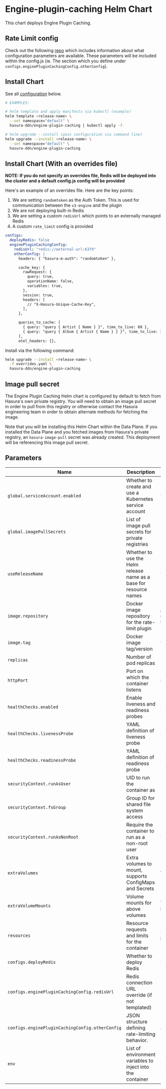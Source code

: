 # Engine-plugin-caching Helm Chart

This chart deploys Engine Plugin Caching.

## Rate Limit config

Check out the following [repo](https://github.com/hasura/engine-plugin-caching/tree/main?tab=readme-ov-file#configuration) which includes information about what configuration
parameters are available.  These parameters will be included within the config.js (ie.  The section which you define under `configs.enginePluginCachingConfig.otherConfig`).

## Install Chart

See all [configuration](#parameters) below.

```bash
# EXAMPLES:

# helm template and apply manifests via kubectl (example)
helm template <release-name> \
  --set namespace="default" \
  hasura-ddn/engine-plugin-caching | kubectl apply -f-

# helm upgrade --install (pass configuration via command line)
helm upgrade --install <release-name> \
  --set namespace="default" \
  hasura-ddn/engine-plugin-caching
```

## Install Chart (With an overrides file)

**NOTE: If you do not specify an overrides file, Redis will be deployed into the cluster and a default config.js config will be provided**

Here's an example of an overrides file.  Here are the key points:

1. We are setting `randomtoken` as the Auth Token.  This is used for communication between the `v3-engine` and the plugin
2. We are not deploying built-in Redis
3. We are setting a custom `redisUrl` which points to an externally managed Redis
4. A custom `rate_limit` config is provided

```yaml
configs:
  deployRedis: false
  enginePluginCachingConfig:
    redisUrl: "redis://external-url:6379"
    otherConfig: |
      headers: { "hasura-m-auth": "randomtoken" },

      cache_key: {
        rawRequest: {
          query: true,
          operationName: false,
          variables: true,
        },
        session: true,
        headers: [
          // "X-Hasura-Unique-Cache-Key",
        ],
      },

      queries_to_cache: [
        { query: "query { Artist { Name } }", time_to_live: 60 },
        { query: "query { Album { Artist { Name } } }", time_to_live: 120 }
      ],
      otel_headers: {},
```

Install via the following command:

```bash
helm upgrade --install <release-name> \
  -f overrides.yaml \
  hasura-ddn/engine-plugin-caching
```

## Image pull secret

The Engine Plugin Caching Helm chart is configured by default to fetch from Hasura's own private registry.  You will need to obtain an image pull secret in order to pull from this registry or otherwise contact the Hasura engineering team in order to obtain alternate methods for fetching the image.

Note that you will be installing this Helm Chart within the Data Plane.  If you installed the Data Plane and you fetched images from Hasura's private registry, an `hasura-image-pull` secret was already created.  This deployment will be referencing this image pull secret.

## Parameters

| Name                                              | Description                                                       | Value                                       |
| ------------------------------------------------- | ----------------------------------------------------------------- | ------------------------------------------- |
| `global.serviceAccount.enabled`                   | Whether to create and use a Kubernetes service account            | `true`                                      |
| `global.imagePullSecrets`                         | List of image pull secrets for private registries                 | `["hasura-image-pull"]`                     |
| `useReleaseName`                                  | Whether to use the Helm release name as a base for resource names | `true`                                      |
| `image.repository`                                | Docker image repository for the rate-limit plugin                 | `gcr.io/hasura-ee/engine-plugin-caching` |
| `image.tag`                                       | Docker image tag/version                                          | `v1.0.0`                                    |
| `replicas`                                        | Number of pod replicas                                            | `"1"`                                       |
| `httpPort`                                        | Port on which the container listens                               | `8787`                                      |
| `healthChecks.enabled`                            | Enable liveness and readiness probes                              | `true`                                      |
| `healthChecks.livenessProbe`                      | YAML definition of liveness probe                                 | Probe block                                 |
| `healthChecks.readinessProbe`                     | YAML definition of readiness probe                                | Probe block                                 |
| `securityContext.runAsUser`                       | UID to run the container as                                       | `10001`                                     |
| `securityContext.fsGroup`                         | Group ID for shared file system access                            | `10001`                                     |
| `securityContext.runAsNonRoot`                    | Require the container to run as a non-root user                   | `true`                                      |
| `extraVolumes`                                    | Extra volumes to mount, supports ConfigMaps and Secrets           | Volume block                                |
| `extraVolumeMounts`                               | Volume mounts for above volumes                                   | VolumeMount block                           |
| `resources`                                       | Resource requests and limits for the container                    | Resource block                              |
| `configs.deployRedis`                             | Whether to deploy Redis                                           | `true`                                      |
| `configs.enginePluginCachingConfig.redisUrl`      | Redis connection URL override (if not templated)                  | `""`                                        |
| `configs.enginePluginCachingConfig.otherConfig`   | JSON structure defining rate-limiting behavior.                   | JSON block                                  |
| `env`                                             | List of environment variables to inject into the container        | Env block                                   |
